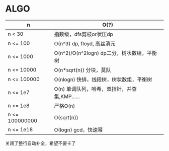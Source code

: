 # ALGO


| n              | O(?)                                          |
| -------------- | --------------------------------------------- |
| n < 30         | 指数级，dfs剪枝or状压dp                       |
| n <= 100       | O(n^3) dp, floyd, 高丝消元                    |
| n <= 1000      | O(n^2)/O(n^2logn) dp二分，树状数组，平衡树    |
| n <= 10000     | O(n*sqrt(n)) 分块，莫队                       |
| n <= 100000    | O(nlogn) 快排，线段树，树状数组，平衡树       |
| n <= 1e7       | O(n) 单调队列，哈希，双指针，并查集,KMP...... |
| n <= 1e8       | 严格O(n)                                      |
| n <= 100000000 | O(sqrt(n))                                    |
| n <= 1e18      | O(logn) gcd，快速幂                           |


关闭了整行自动补全，希望不要卡了